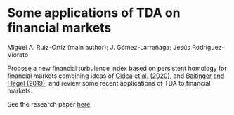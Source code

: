 # Some applications of TDA on financial markets
Miguel A. Ruiz-Ortiz (main author); J. Gómez-Larrañaga; Jesús Rodríguez-Viorato

Propose a new financial turbulence index based on persistent homology for financial markets combining ideas of [Gidea et al. (2020)](https://www.sciencedirect.com/science/article/abs/pii/S0378437119321363), and [Baitinger and Flegel (2019)](https://link.springer.com/article/10.1007/s11408-020-00377-x); and review some recent applications of TDA to financial markets.

See the research paper [here](https://drive.google.com/file/d/1ba-NjfWz9y_XmJErLRB2hrARcRU3sc4b/view).
